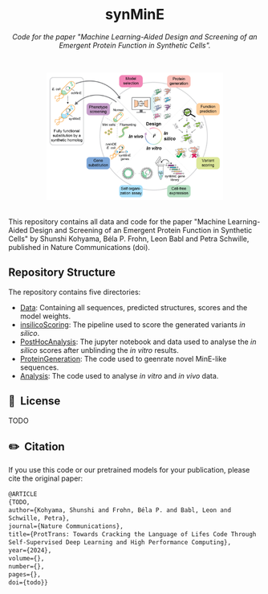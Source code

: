 <br/>
<h1 align="center">synMinE</h1>
<p align="center"><i>Code for the paper "Machine Learning-Aided Design and Screening of an Emergent Protein Function in Synthetic Cells".</i></p>
<br/>

<p align="center">
    <img width="70%" src="./Data/Fig1.png" alt="synMine_i3_Concept">
</p>


<br/>
This repository contains all data and code for the paper "Machine Learning-Aided Design and Screening of an Emergent Protein Function in Synthetic Cells" by Shunshi Kohyama, Béla P. Frohn, Leon Babl and Petra Schwille, published in Nature Communications (doi).
<br/>


## Repository Structure
The repository contains five directories: 
- [Data](https://github.com/BelaFrohn/syninE/Data): Containing all sequences, predicted structures, scores and the model weights. 
- [insilicoScoring](https://github.com/BelaFrohn/syninE/insilicoScoring): The pipeline used to score the generated variants <i>in silico</i>. 
- [PostHocAnalysis](https://github.com/BelaFrohn/syninE/PostHocAnalysis): The jupyter notebook and data used to analyse the <i>in silico</i> scores after unblinding the <i>in vitro</i> results. 
- [ProteinGeneration](https://github.com/BelaFrohn/syninE/ProteinGeneration): The code used to geenrate novel MinE-like sequences. 
- [Analysis](https://github.com/BelaFrohn/syninE/Analysis): The code used to analyse <i>in vitro</i> and <i>in vivo</i> data. 


## 📘&nbsp; License
TODO

## ✏️&nbsp; Citation
If you use this code or our pretrained models for your publication, please cite the original paper:
```
@ARTICLE
{TODO,
author={Kohyama, Shunshi and Frohn, Béla P. and Babl, Leon and Schwille, Petra},
journal={Nature Communications},
title={ProtTrans: Towards Cracking the Language of Lifes Code Through Self-Supervised Deep Learning and High Performance Computing},
year={2024},
volume={},
number={},
pages={},
doi={todo}}
```